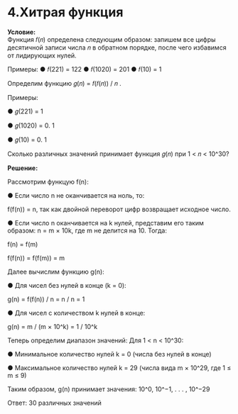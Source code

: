 # 4.Хитрая функция

**Условие:**  
Функция 𝑓(𝑛) определена следующим образом: запишем все цифры десятичной
записи числа 𝑛 в обратном порядке, после чего избавимся от лидирующих нулей.

Примеры:
● 𝑓(221) = 122
● 𝑓(1020) = 201
● 𝑓(10) = 1

Определим функцию 𝑔(𝑛) = 𝑓(𝑓(𝑛)) / 𝑛 .

Примеры:

● 𝑔(221) = 1

● 𝑔(1020) = 0. 1

● 𝑔(10) = 0. 1

Сколько различных значений принимает функция 𝑔(𝑛) при 1 < 𝑛 < 10^30?

**Решение:**

Рассмотрим функцую f(n):

● Если число n не оканчивается на ноль, то:
   
f(f(n)) = n, так как двойной переворот цифр возвращает исходное число.

● Если число n оканчивается на k нулей, представим его таким образом:
n = m × 10k, где m не делится на 10. Тогда:

f(n) = f(m)

f(f(n)) = f(f(m)) = m

Далее вычислим функцию g(n):

● Для чисел без нулей в конце (k = 0):

g(n) = f(f(n)) / n = n / n = 1

● Для чисел с количеством k нулей в конце:

g(n) = m / (m × 10^k) = 1 / 10^k

Теперь определим диапазон значений:
Для 1 < n < 10^30:

● Минимальное количество нулей k = 0 (числа без нулей в конце)

● Максимальное количество нулей k = 29 (числа вида m × 10^29, где
1 ≤ m ≤ 9)

Таким образом, g(n) принимает значения:
10^0, 10^−1, . . . , 10^−29

Ответ: 30 различных значений 
